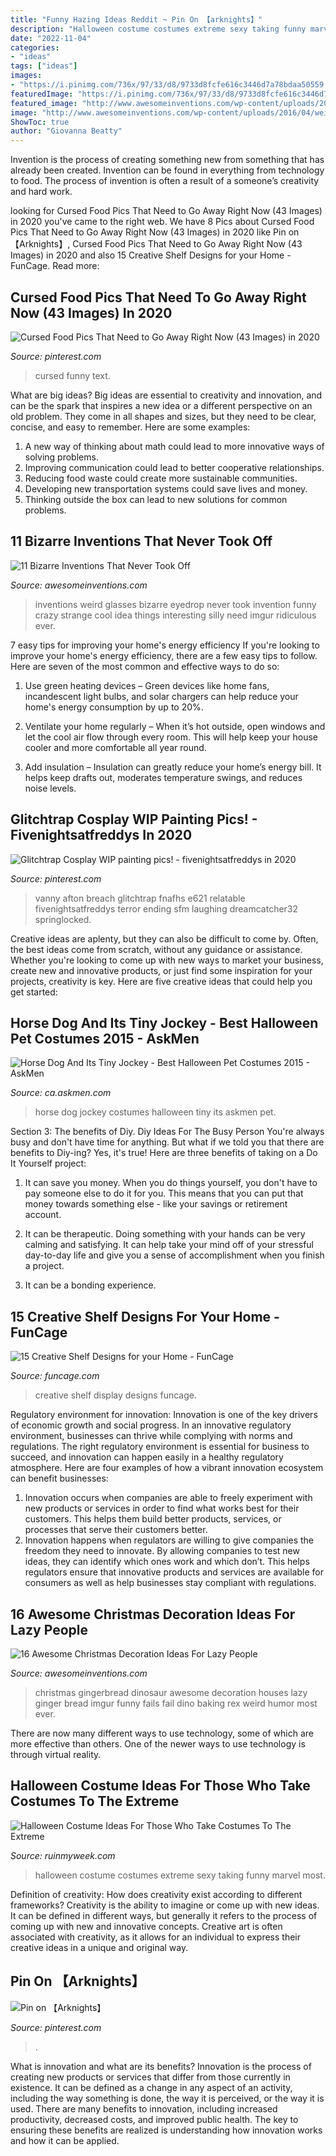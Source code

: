 ```yaml
---
title: "Funny Hazing Ideas Reddit ~ Pin On 【﻿arknights】"
description: "Halloween costume costumes extreme sexy taking funny marvel most"
date: "2022-11-04"
categories:
- "ideas"
tags: ["ideas"]
images:
- "https://i.pinimg.com/736x/97/33/d8/9733d8fcfe616c3446d7a78bdaa50559.jpg"
featuredImage: "https://i.pinimg.com/736x/97/33/d8/9733d8fcfe616c3446d7a78bdaa50559.jpg"
featured_image: "http://www.awesomeinventions.com/wp-content/uploads/2015/12/gingerbread-house-dinosaur.jpg"
image: "http://www.awesomeinventions.com/wp-content/uploads/2016/04/weird-inventions-eyedrop-glasses.jpg"
ShowToc: true
author: "Giovanna Beatty"
---
```



Invention is the process of creating something new from something that has already been created. Invention can be found in everything from technology to food. The process of invention is often a result of a someone’s creativity and hard work.

	

		
looking for Cursed Food Pics That Need to Go Away Right Now (43 Images) in 2020 you've came to the right web. We have 8 Pics about Cursed Food Pics That Need to Go Away Right Now (43 Images) in 2020 like Pin on 【﻿Arknights】, Cursed Food Pics That Need to Go Away Right Now (43 Images) in 2020 and also 15 Creative Shelf Designs for your Home - FunCage. Read more:
		
    
## Cursed Food Pics That Need To Go Away Right Now (43 Images) In 2020

<img loading=lazy src="https://i.pinimg.com/736x/97/33/d8/9733d8fcfe616c3446d7a78bdaa50559.jpg" onerror="this.onerror=null;this.src='https://tse4.mm.bing.net/th?id=OIP.wnsYVE6fw82rbd9urBgEFQHaJc&amp;pid=15.1';" alt="Cursed Food Pics That Need to Go Away Right Now (43 Images) in 2020">

_Source: pinterest.com_

>cursed funny text. 

	

What are big ideas?
Big ideas are essential to creativity and innovation, and can be the spark that inspires a new idea or a different perspective on an old problem. They come in all shapes and sizes, but they need to be clear, concise, and easy to remember. Here are some examples:
1. A new way of thinking about math could lead to more innovative ways of solving problems. 
2. Improving communication could lead to better cooperative relationships. 
3. Reducing food waste could create more sustainable communities. 
4. Developing new transportation systems could save lives and money. 
5. Thinking outside the box can lead to new solutions for common problems.

    
## 11 Bizarre Inventions That Never Took Off

<img loading=lazy src="http://www.awesomeinventions.com/wp-content/uploads/2016/04/weird-inventions-eyedrop-glasses.jpg" onerror="this.onerror=null;this.src='https://tse3.mm.bing.net/th?id=OIP.GguCfzm3bYlU3U3pFc_pggDUEm&amp;pid=15.1';" alt="11 Bizarre Inventions That Never Took Off">

_Source: awesomeinventions.com_

>inventions weird glasses bizarre eyedrop never took invention funny crazy strange cool idea things interesting silly need imgur ridiculous ever. 

	

7 easy tips for improving your home's energy efficiency
If you're looking to improve your home's energy efficiency, there are a few easy tips to follow. Here are seven of the most common and effective ways to do so:
1) Use green heating devices – Green devices like home fans, incandescent light bulbs, and solar chargers can help reduce your home's energy consumption by up to 20%.

2) Ventilate your home regularly – When it’s hot outside, open windows and let the cool air flow through every room. This will help keep your house cooler and more comfortable all year round.

3) Add insulation – Insulation can greatly reduce your home’s energy bill. It helps keep drafts out, moderates temperature swings, and reduces noise levels.

    
## Glitchtrap Cosplay WIP Painting Pics! - Fivenightsatfreddys In 2020

<img loading=lazy src="https://i.pinimg.com/736x/42/d0/18/42d0180e030cb95cc27a629b7793a798.jpg" onerror="this.onerror=null;this.src='https://tse3.mm.bing.net/th?id=OIP.4LdtMlO8rJmnqSn0EWMYhAHaOe&amp;pid=15.1';" alt="Glitchtrap Cosplay WIP painting pics! - fivenightsatfreddys in 2020">

_Source: pinterest.com_

>vanny afton breach glitchtrap fnafhs e621 relatable fivenightsatfreddys terror ending sfm laughing dreamcatcher32 springlocked. 

	

Creative ideas are aplenty, but they can also be difficult to come by. Often, the best ideas come from scratch, without any guidance or assistance. Whether you're looking to come up with new ways to market your business, create new and innovative products, or just find some inspiration for your projects, creativity is key. Here are five creative ideas that could help you get started: 

    
## Horse Dog And Its Tiny Jockey - Best Halloween Pet Costumes 2015 - AskMen

<img loading=lazy src="https://images.askmen.com/720x540/recess/fun_lists/best-halloween-pet-costumes-2015/4-1446220282.jpg" onerror="this.onerror=null;this.src='https://tse1.mm.bing.net/th?id=OIP.yt5WNlNFowUeL5UuSIxnHwAAAA&amp;pid=15.1';" alt="Horse Dog And Its Tiny Jockey - Best Halloween Pet Costumes 2015 - AskMen">

_Source: ca.askmen.com_

>horse dog jockey costumes halloween tiny its askmen pet. 

	

Section 3: The benefits of Diy.
Diy Ideas For The Busy Person
You're always busy and don't have time for anything. But what if we told you that there are benefits to Diy-ing? Yes, it's true! Here are three benefits of taking on a Do It Yourself project:

1. It can save you money. When you do things yourself, you don't have to pay someone else to do it for you. This means that you can put that money towards something else - like your savings or retirement account.

2. It can be therapeutic. Doing something with your hands can be very calming and satisfying. It can help take your mind off of your stressful day-to-day life and give you a sense of accomplishment when you finish a project.

3. It can be a bonding experience.

    
## 15 Creative Shelf Designs For Your Home - FunCage

<img loading=lazy src="http://www.funcage.com/blog/wp-content/uploads/2013/02/15-Creative-Display-Shelf-Ideas-For-Your-Home-0101.jpeg" onerror="this.onerror=null;this.src='https://tse4.mm.bing.net/th?id=OIP.n-Fr8W-si8q1sUflFzTfKwHaMx&amp;pid=15.1';" alt="15 Creative Shelf Designs for your Home - FunCage">

_Source: funcage.com_

>creative shelf display designs funcage. 

	

Regulatory environment for innovation:
Innovation is one of the key drivers of economic growth and social progress. In an innovative regulatory environment, businesses can thrive while complying with norms and regulations. The right regulatory environment is essential for business to succeed, and innovation can happen easily in a healthy regulatory atmosphere. Here are four examples of how a vibrant innovation ecosystem can benefit businesses: 
1) Innovation occurs when companies are able to freely experiment with new products or services in order to find what works best for their customers. This helps them build better products, services, or processes that serve their customers better.
2) Innovation happens when regulators are willing to give companies the freedom they need to innovate. By allowing companies to test new ideas, they can identify which ones work and which don’t. This helps regulators ensure that innovative products and services are available for consumers as well as help businesses stay compliant with regulations.

    
## 16 Awesome Christmas Decoration Ideas For Lazy People

<img loading=lazy src="http://www.awesomeinventions.com/wp-content/uploads/2015/12/gingerbread-house-dinosaur.jpg" onerror="this.onerror=null;this.src='https://tse4.mm.bing.net/th?id=OIP.LSnqBQ1cw8o57uRE0Y41EwHaFj&amp;pid=15.1';" alt="16 Awesome Christmas Decoration Ideas For Lazy People">

_Source: awesomeinventions.com_

>christmas gingerbread dinosaur awesome decoration houses lazy ginger bread imgur funny fails fail dino baking rex weird humor most ever. 

	

There are now many different ways to use technology, some of which are more effective than others. One of the newer ways to use technology is through virtual reality.

    
## Halloween Costume Ideas For Those Who Take Costumes To The Extreme

<img loading=lazy src="https://ruinmyweek.com/wp-content/uploads/2019/09/tk-halloween-costume-ideas-for-people-who-like-taking-their-costumes-to-the-extreme-21.jpg" onerror="this.onerror=null;this.src='https://tse4.mm.bing.net/th?id=OIP.tWa7Xx9GKxXy-Kq5Z4VnYAHaJ4&amp;pid=15.1';" alt="Halloween Costume Ideas For Those Who Take Costumes To The Extreme">

_Source: ruinmyweek.com_

>halloween costume costumes extreme sexy taking funny marvel most. 

	

Definition of creativity: How does creativity exist according to different frameworks?
Creativity is the ability to imagine or come up with new ideas. It can be defined in different ways, but generally it refers to the process of coming up with new and innovative concepts. Creative art is often associated with creativity, as it allows for an individual to express their creative ideas in a unique and original way.

    
## Pin On 【﻿Arknights】

<img loading=lazy src="https://i.pinimg.com/736x/50/79/14/5079141bbf12803ccf47122da4637c49.jpg" onerror="this.onerror=null;this.src='https://tse2.mm.bing.net/th?id=OIP.Xf63POkm-TNB2XHkacHLqgHaKf&amp;pid=15.1';" alt="Pin on 【﻿Arknights】">

_Source: pinterest.com_

>. 

	

What is innovation and what are its benefits?
Innovation is the process of creating new products or services that differ from those currently in existence. It can be defined as a change in any aspect of an activity, including the way something is done, the way it is perceived, or the way it is used. 
There are many benefits to innovation, including increased productivity, decreased costs, and improved public health. The key to ensuring these benefits are realized is understanding how innovation works and how it can be applied.

